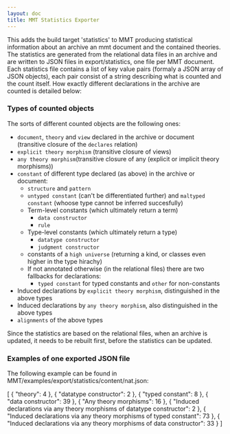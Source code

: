 ```yaml
---
layout: doc
title: MMT Statistics Exporter
---
```


This adds the build target 'statistics' to MMT producing statistical information about an archive an mmt document and the contained theories. The statistics are generated from the relational data files in an archive and are written to JSON files in export/statistics, one file per MMT document. Each statistics file contains a list of key value pairs (formaly a JSON array of JSON objects), each pair consist of a string describing what is counted and the count itself. 
How exactly different declarations in the archive are counted is detailed below: 

### Types of counted objects

The sorts of different counted objects are the following ones: 
- `document`, `theory` and `view` declared in the archive or document (transitive closure of the `declares` relation)
- `explicit theory morphism` (transitive closure of views)
- `any theory morphism`(transitive closure of any (explicit or implicit theory morphisms))
- `constant` of different type declared (as above) in the archive or document:
  - `structure` and `pattern`
  - `untyped constant` (can't be differentiated further) and `maltyped constant` (whoose type cannot be inferred succesfully)
  - Term-level constants (which ultimately return a term)
    - `data constructor`
    - `rule`
  - Type-level constants (which ultimately return a type)
    - `datatype constructor`
    - `judgment constructor`
  - constants of a `high universe` (returning a kind, or classes even higher in the type hirachy)
  - If not annotated otherwise (in the relational files) there are two fallbacks for declarations: 
    - `typed constant` for typed constants and `other` for non-constants  
- Induced declarations by `explicit theory morphism`, distinguished in the above types
- Induced declarations by `any theory morphism`, also distinguished in the above types
- `alignments` of the above types

Since the statistics are based on the relational files, when an archive is updated, it needs to be rebuilt first, before the statistics can be updated. 

### Examples of one exported JSON file
The following example can be found in MMT/examples/export/statistics/content/nat.json:

[
  {
    "theory": 4
  },
  {
    "datatype constructor": 2
  },
  {
    "typed constant": 8
  },
  {
    "data constructor": 39
  },
  {
    "Any theory morphisms": 16
  },
  {
    "Induced declarations via any theory morphisms of datatype constructor": 2
  },
  {
    "Induced declarations via any theory morphisms of typed constant": 73
  },
  {
    "Induced declarations via any theory morphisms of data constructor": 33
  }
]
